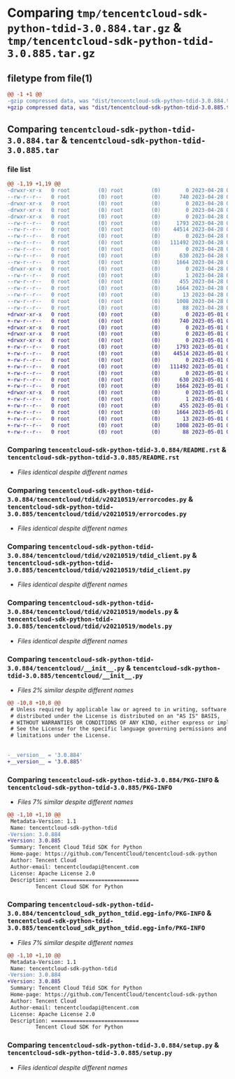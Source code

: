 # Comparing `tmp/tencentcloud-sdk-python-tdid-3.0.884.tar.gz` & `tmp/tencentcloud-sdk-python-tdid-3.0.885.tar.gz`

## filetype from file(1)

```diff
@@ -1 +1 @@
-gzip compressed data, was "dist/tencentcloud-sdk-python-tdid-3.0.884.tar", last modified: Fri Apr 28 02:40:42 2023, max compression
+gzip compressed data, was "dist/tencentcloud-sdk-python-tdid-3.0.885.tar", last modified: Mon May  1 00:52:32 2023, max compression
```

## Comparing `tencentcloud-sdk-python-tdid-3.0.884.tar` & `tencentcloud-sdk-python-tdid-3.0.885.tar`

### file list

```diff
@@ -1,19 +1,19 @@
-drwxr-xr-x   0 root         (0) root         (0)        0 2023-04-28 02:40:42.000000 tencentcloud-sdk-python-tdid-3.0.884/
--rw-r--r--   0 root         (0) root         (0)      740 2023-04-28 02:40:42.000000 tencentcloud-sdk-python-tdid-3.0.884/README.rst
-drwxr-xr-x   0 root         (0) root         (0)        0 2023-04-28 02:40:42.000000 tencentcloud-sdk-python-tdid-3.0.884/tencentcloud/
-drwxr-xr-x   0 root         (0) root         (0)        0 2023-04-28 02:40:42.000000 tencentcloud-sdk-python-tdid-3.0.884/tencentcloud/tdid/
-drwxr-xr-x   0 root         (0) root         (0)        0 2023-04-28 02:40:42.000000 tencentcloud-sdk-python-tdid-3.0.884/tencentcloud/tdid/v20210519/
--rw-r--r--   0 root         (0) root         (0)     1793 2023-04-28 02:40:42.000000 tencentcloud-sdk-python-tdid-3.0.884/tencentcloud/tdid/v20210519/errorcodes.py
--rw-r--r--   0 root         (0) root         (0)    44514 2023-04-28 02:40:42.000000 tencentcloud-sdk-python-tdid-3.0.884/tencentcloud/tdid/v20210519/tdid_client.py
--rw-r--r--   0 root         (0) root         (0)        0 2023-04-28 02:40:42.000000 tencentcloud-sdk-python-tdid-3.0.884/tencentcloud/tdid/v20210519/__init__.py
--rw-r--r--   0 root         (0) root         (0)   111492 2023-04-28 02:40:42.000000 tencentcloud-sdk-python-tdid-3.0.884/tencentcloud/tdid/v20210519/models.py
--rw-r--r--   0 root         (0) root         (0)        0 2023-04-28 02:40:42.000000 tencentcloud-sdk-python-tdid-3.0.884/tencentcloud/tdid/__init__.py
--rw-r--r--   0 root         (0) root         (0)      630 2023-04-28 02:40:42.000000 tencentcloud-sdk-python-tdid-3.0.884/tencentcloud/__init__.py
--rw-r--r--   0 root         (0) root         (0)     1664 2023-04-28 02:40:42.000000 tencentcloud-sdk-python-tdid-3.0.884/PKG-INFO
-drwxr-xr-x   0 root         (0) root         (0)        0 2023-04-28 02:40:42.000000 tencentcloud-sdk-python-tdid-3.0.884/tencentcloud_sdk_python_tdid.egg-info/
--rw-r--r--   0 root         (0) root         (0)        1 2023-04-28 02:40:42.000000 tencentcloud-sdk-python-tdid-3.0.884/tencentcloud_sdk_python_tdid.egg-info/dependency_links.txt
--rw-r--r--   0 root         (0) root         (0)      455 2023-04-28 02:40:42.000000 tencentcloud-sdk-python-tdid-3.0.884/tencentcloud_sdk_python_tdid.egg-info/SOURCES.txt
--rw-r--r--   0 root         (0) root         (0)     1664 2023-04-28 02:40:42.000000 tencentcloud-sdk-python-tdid-3.0.884/tencentcloud_sdk_python_tdid.egg-info/PKG-INFO
--rw-r--r--   0 root         (0) root         (0)       13 2023-04-28 02:40:42.000000 tencentcloud-sdk-python-tdid-3.0.884/tencentcloud_sdk_python_tdid.egg-info/top_level.txt
--rw-r--r--   0 root         (0) root         (0)     1008 2023-04-28 02:40:42.000000 tencentcloud-sdk-python-tdid-3.0.884/setup.py
--rw-r--r--   0 root         (0) root         (0)       88 2023-04-28 02:40:42.000000 tencentcloud-sdk-python-tdid-3.0.884/setup.cfg
+drwxr-xr-x   0 root         (0) root         (0)        0 2023-05-01 00:52:32.000000 tencentcloud-sdk-python-tdid-3.0.885/
+-rw-r--r--   0 root         (0) root         (0)      740 2023-05-01 00:52:32.000000 tencentcloud-sdk-python-tdid-3.0.885/README.rst
+drwxr-xr-x   0 root         (0) root         (0)        0 2023-05-01 00:52:32.000000 tencentcloud-sdk-python-tdid-3.0.885/tencentcloud/
+drwxr-xr-x   0 root         (0) root         (0)        0 2023-05-01 00:52:32.000000 tencentcloud-sdk-python-tdid-3.0.885/tencentcloud/tdid/
+drwxr-xr-x   0 root         (0) root         (0)        0 2023-05-01 00:52:32.000000 tencentcloud-sdk-python-tdid-3.0.885/tencentcloud/tdid/v20210519/
+-rw-r--r--   0 root         (0) root         (0)     1793 2023-05-01 00:52:32.000000 tencentcloud-sdk-python-tdid-3.0.885/tencentcloud/tdid/v20210519/errorcodes.py
+-rw-r--r--   0 root         (0) root         (0)    44514 2023-05-01 00:52:32.000000 tencentcloud-sdk-python-tdid-3.0.885/tencentcloud/tdid/v20210519/tdid_client.py
+-rw-r--r--   0 root         (0) root         (0)        0 2023-05-01 00:52:32.000000 tencentcloud-sdk-python-tdid-3.0.885/tencentcloud/tdid/v20210519/__init__.py
+-rw-r--r--   0 root         (0) root         (0)   111492 2023-05-01 00:52:32.000000 tencentcloud-sdk-python-tdid-3.0.885/tencentcloud/tdid/v20210519/models.py
+-rw-r--r--   0 root         (0) root         (0)        0 2023-05-01 00:52:32.000000 tencentcloud-sdk-python-tdid-3.0.885/tencentcloud/tdid/__init__.py
+-rw-r--r--   0 root         (0) root         (0)      630 2023-05-01 00:52:32.000000 tencentcloud-sdk-python-tdid-3.0.885/tencentcloud/__init__.py
+-rw-r--r--   0 root         (0) root         (0)     1664 2023-05-01 00:52:32.000000 tencentcloud-sdk-python-tdid-3.0.885/PKG-INFO
+drwxr-xr-x   0 root         (0) root         (0)        0 2023-05-01 00:52:32.000000 tencentcloud-sdk-python-tdid-3.0.885/tencentcloud_sdk_python_tdid.egg-info/
+-rw-r--r--   0 root         (0) root         (0)        1 2023-05-01 00:52:32.000000 tencentcloud-sdk-python-tdid-3.0.885/tencentcloud_sdk_python_tdid.egg-info/dependency_links.txt
+-rw-r--r--   0 root         (0) root         (0)      455 2023-05-01 00:52:32.000000 tencentcloud-sdk-python-tdid-3.0.885/tencentcloud_sdk_python_tdid.egg-info/SOURCES.txt
+-rw-r--r--   0 root         (0) root         (0)     1664 2023-05-01 00:52:32.000000 tencentcloud-sdk-python-tdid-3.0.885/tencentcloud_sdk_python_tdid.egg-info/PKG-INFO
+-rw-r--r--   0 root         (0) root         (0)       13 2023-05-01 00:52:32.000000 tencentcloud-sdk-python-tdid-3.0.885/tencentcloud_sdk_python_tdid.egg-info/top_level.txt
+-rw-r--r--   0 root         (0) root         (0)     1008 2023-05-01 00:52:32.000000 tencentcloud-sdk-python-tdid-3.0.885/setup.py
+-rw-r--r--   0 root         (0) root         (0)       88 2023-05-01 00:52:32.000000 tencentcloud-sdk-python-tdid-3.0.885/setup.cfg
```

### Comparing `tencentcloud-sdk-python-tdid-3.0.884/README.rst` & `tencentcloud-sdk-python-tdid-3.0.885/README.rst`

 * *Files identical despite different names*

### Comparing `tencentcloud-sdk-python-tdid-3.0.884/tencentcloud/tdid/v20210519/errorcodes.py` & `tencentcloud-sdk-python-tdid-3.0.885/tencentcloud/tdid/v20210519/errorcodes.py`

 * *Files identical despite different names*

### Comparing `tencentcloud-sdk-python-tdid-3.0.884/tencentcloud/tdid/v20210519/tdid_client.py` & `tencentcloud-sdk-python-tdid-3.0.885/tencentcloud/tdid/v20210519/tdid_client.py`

 * *Files identical despite different names*

### Comparing `tencentcloud-sdk-python-tdid-3.0.884/tencentcloud/tdid/v20210519/models.py` & `tencentcloud-sdk-python-tdid-3.0.885/tencentcloud/tdid/v20210519/models.py`

 * *Files identical despite different names*

### Comparing `tencentcloud-sdk-python-tdid-3.0.884/tencentcloud/__init__.py` & `tencentcloud-sdk-python-tdid-3.0.885/tencentcloud/__init__.py`

 * *Files 2% similar despite different names*

```diff
@@ -10,8 +10,8 @@
 # Unless required by applicable law or agreed to in writing, software
 # distributed under the License is distributed on an "AS IS" BASIS,
 # WITHOUT WARRANTIES OR CONDITIONS OF ANY KIND, either express or implied.
 # See the License for the specific language governing permissions and
 # limitations under the License.
 
 
-__version__ = '3.0.884'
+__version__ = '3.0.885'
```

### Comparing `tencentcloud-sdk-python-tdid-3.0.884/PKG-INFO` & `tencentcloud-sdk-python-tdid-3.0.885/PKG-INFO`

 * *Files 7% similar despite different names*

```diff
@@ -1,10 +1,10 @@
 Metadata-Version: 1.1
 Name: tencentcloud-sdk-python-tdid
-Version: 3.0.884
+Version: 3.0.885
 Summary: Tencent Cloud Tdid SDK for Python
 Home-page: https://github.com/TencentCloud/tencentcloud-sdk-python
 Author: Tencent Cloud
 Author-email: tencentcloudapi@tencent.com
 License: Apache License 2.0
 Description: ============================
         Tencent Cloud SDK for Python
```

### Comparing `tencentcloud-sdk-python-tdid-3.0.884/tencentcloud_sdk_python_tdid.egg-info/PKG-INFO` & `tencentcloud-sdk-python-tdid-3.0.885/tencentcloud_sdk_python_tdid.egg-info/PKG-INFO`

 * *Files 7% similar despite different names*

```diff
@@ -1,10 +1,10 @@
 Metadata-Version: 1.1
 Name: tencentcloud-sdk-python-tdid
-Version: 3.0.884
+Version: 3.0.885
 Summary: Tencent Cloud Tdid SDK for Python
 Home-page: https://github.com/TencentCloud/tencentcloud-sdk-python
 Author: Tencent Cloud
 Author-email: tencentcloudapi@tencent.com
 License: Apache License 2.0
 Description: ============================
         Tencent Cloud SDK for Python
```

### Comparing `tencentcloud-sdk-python-tdid-3.0.884/setup.py` & `tencentcloud-sdk-python-tdid-3.0.885/setup.py`

 * *Files identical despite different names*

